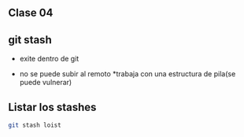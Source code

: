 ## Clase 04

## git stash
- exite dentro de git
* no se puede subir al remoto
*trabaja con una estructura de pila(se puede vulnerar)

## Listar los stashes

````sh
git stash loist
````